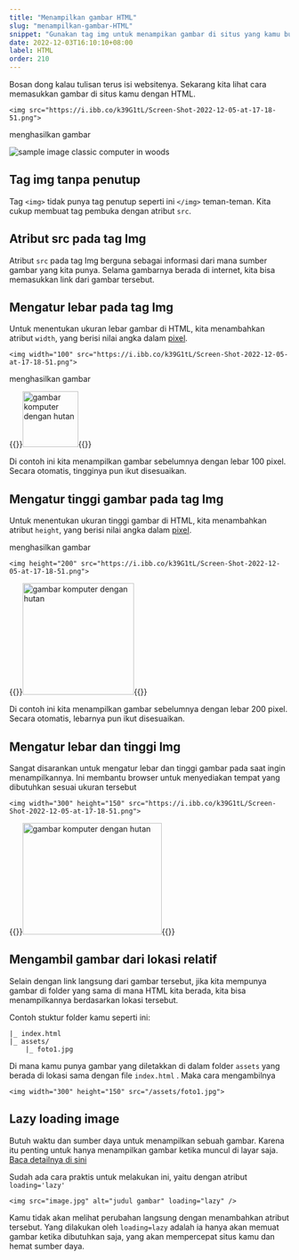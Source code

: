 ```yaml
---
title: "Menampilkan gambar HTML"
slug: "menampilkan-gambar-HTML"
snippet: "Gunakan tag img untuk menampikan gambar di situs yang kamu buat dengan kode HTML"
date: 2022-12-03T16:10:10+08:00
label: HTML
order: 210
---
```


Bosan dong kalau tulisan terus isi websitenya. Sekarang kita lihat cara memasukkan gambar di situs kamu dengan HTML.

```
<img src="https://i.ibb.co/k39G1tL/Screen-Shot-2022-12-05-at-17-18-51.png">
```

menghasilkan gambar

![sample image classic computer in woods](https://i.ibb.co/k39G1tL/Screen-Shot-2022-12-05-at-17-18-51.png)

## Tag img tanpa penutup
Tag `<img>` tidak punya tag penutup seperti ini `</img>` teman-teman. Kita cukup membuat tag pembuka dengan atribut `src`.

## Atribut src pada tag Img
Atribut `src` pada tag Img berguna sebagai informasi dari mana sumber gambar yang kita punya. Selama gambarnya berada di internet, kita bisa memasukkan link dari gambar tersebut.

## Mengatur lebar pada tag Img
Untuk menentukan ukuran lebar gambar di HTML, kita menambahkan atribut `width`, yang berisi nilai angka dalam [pixel](https://en.wikipedia.org/wiki/Pixel).

```
<img width="100" src="https://i.ibb.co/k39G1tL/Screen-Shot-2022-12-05-at-17-18-51.png">
```

menghasilkan gambar

{{<rawhtml>}}<img width="100" alt="gambar komputer dengan hutan" src="https://i.ibb.co/k39G1tL/Screen-Shot-2022-12-05-at-17-18-51.png">{{</rawhtml>}}

Di contoh ini kita menampilkan gambar sebelumnya dengan lebar 100 pixel. Secara otomatis, tingginya pun ikut disesuaikan.

## Mengatur tinggi gambar pada tag Img
Untuk menentukan ukuran tinggi gambar di HTML, kita menambahkan atribut `height`, yang berisi nilai angka dalam [pixel](https://en.wikipedia.org/wiki/Pixel).

menghasilkan gambar

```
<img height="200" src="https://i.ibb.co/k39G1tL/Screen-Shot-2022-12-05-at-17-18-51.png">
```

{{<rawhtml>}}<img height="200" style="height: 200px;" alt="gambar komputer dengan hutan" src="https://i.ibb.co/k39G1tL/Screen-Shot-2022-12-05-at-17-18-51.png">{{</rawhtml>}}

Di contoh ini kita menampilkan gambar sebelumnya dengan lebar 200 pixel. Secara otomatis, lebarnya pun ikut disesuaikan.

## Mengatur lebar dan tinggi Img
Sangat disarankan untuk mengatur lebar dan tinggi gambar pada saat ingin menampilkannya. Ini membantu browser untuk menyediakan tempat yang dibutuhkan sesuai ukuran tersebut

```
<img width="300" height="150" src="https://i.ibb.co/k39G1tL/Screen-Shot-2022-12-05-at-17-18-51.png">
```

{{<rawhtml>}}<img width="250" height="150" style="height: 200px;" alt="gambar komputer dengan hutan" src="https://i.ibb.co/k39G1tL/Screen-Shot-2022-12-05-at-17-18-51.png">{{</rawhtml>}}

## Mengambil gambar dari lokasi relatif
Selain dengan link langsung dari gambar tersebut, jika kita mempunya gambar di folder yang sama di mana HTML kita berada, kita bisa menampilkannya berdasarkan lokasi tersebut. 

Contoh stuktur folder kamu seperti ini:
```
|_ index.html
|_ assets/
    |_ foto1.jpg
```
Di mana kamu punya gambar yang diletakkan di dalam folder `assets` yang berada di lokasi sama dengan file `index.html` . Maka cara mengambilnya 
```
<img width="300" height="150" src="/assets/foto1.jpg">
```

## Lazy loading image
Butuh waktu dan sumber daya untuk menampilkan sebuah gambar. Karena itu penting untuk hanya menampilkan gambar ketika muncul di layar saja. [Baca detailnya di sini](https://web.dev/browser-level-image-lazy-loading/)

Sudah ada cara praktis untuk melakukan ini, yaitu dengan atribut `loading='lazy'`

```
<img src="image.jpg" alt="judul gambar" loading="lazy" />
```

Kamu tidak akan melihat perubahan langsung dengan menambahkan atribut tersebut. Yang dilakukan oleh `loading=lazy` adalah ia hanya akan memuat gambar ketika dibutuhkan saja, yang akan mempercepat situs kamu dan hemat sumber daya. 
